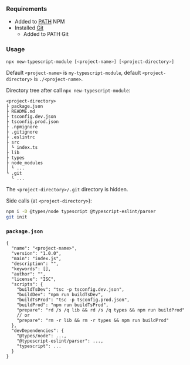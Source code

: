 ### Requirements

* Added to [PATH](https://en.wikipedia.org/wiki/PATH_(variable)) NPM
* Installed [Git](https://git-scm.com/downloads)
  * Added to PATH Git

### Usage

```sh
npx new-typescript-module [<project-name>] [<project-directory>]
```

Default `<project-name>` is `my-typescript-module`, default `<project-directory>` is `./<project-name>`.

Directory tree after call `npx new-typescript-module`:

```plain
<project-directory>
├ package.json
├ README.md
├ tsconfig.dev.json
├ tsconfig.prod.json
├ .npmignore
├ .gitignore
├ .eslintrc
├ src
│ └ index.ts
├ lib
├ types
├ node_modules
│ └ ...
└ .git
  └ ...
```

The `<project-directory>/.git` directory is hidden.

Side calls (at `<project-directory>`):

```sh
npm i -D @types/node typescript @typescript-eslint/parser
git init
```

### `package.json`

```plain
{
  "name": "<project-name>",
  "version": "1.0.0",
  "main": "index.js",
  "description": "",
  "keywords": [],
  "author": "",
  "license": "ISC",
  "scripts": {
    "buildTsDev": "tsc -p tsconfig.dev.json",
    "buildDev": "npm run buildTsDev",
    "buildTsProd": "tsc -p tsconfig.prod.json",
    "buildProd": "npm run buildTsProd",
    "prepare": "rd /s /q lib && rd /s /q types && npm run buildProd"
    // or
    "prepare": "rm -r lib && rm -r types && npm run buildProd"
  },
  "devDependencies": {
    "@types/node": ...,
    "@typescript-eslint/parser": ...,
    "typescript": ...
  }
}
```